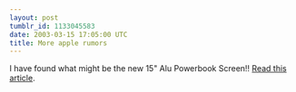 ```yaml
---
layout: post
tumblr_id: 1133045583
date: 2003-03-15 17:05:00 UTC
title: More apple rumors
---
```


I have found what might be the new 15" Alu Powerbook Screen!! <a href="http://rasmusandersson.se/rp13/stuff/pb15creen_rumor.txt" target="_blank">Read this article</a>.
